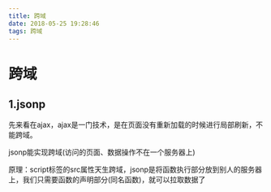 ```yaml
---
title: 跨域
date: 2018-05-25 19:28:46
tags: 跨域
---
```


# 跨域

## 1.jsonp

先来看在ajax，ajax是一门技术，是在页面没有重新加载的时候进行局部刷新，不能跨域。

jsonp能实现跨域(访问的页面、数据操作不在一个服务器上)

原理：script标签的src属性天生跨域，jsonp是将函数执行部分放到别人的服务器上，我们只需要函数的声明部分(同名函数)，就可以拉取数据了